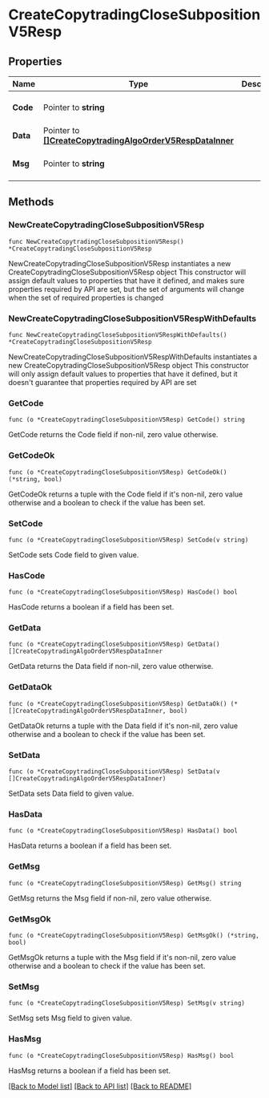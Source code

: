 # CreateCopytradingCloseSubpositionV5Resp

## Properties

Name | Type | Description | Notes
------------ | ------------- | ------------- | -------------
**Code** | Pointer to **string** |  | [optional] [default to ""]
**Data** | Pointer to [**[]CreateCopytradingAlgoOrderV5RespDataInner**](CreateCopytradingAlgoOrderV5RespDataInner.md) |  | [optional] 
**Msg** | Pointer to **string** |  | [optional] [default to ""]

## Methods

### NewCreateCopytradingCloseSubpositionV5Resp

`func NewCreateCopytradingCloseSubpositionV5Resp() *CreateCopytradingCloseSubpositionV5Resp`

NewCreateCopytradingCloseSubpositionV5Resp instantiates a new CreateCopytradingCloseSubpositionV5Resp object
This constructor will assign default values to properties that have it defined,
and makes sure properties required by API are set, but the set of arguments
will change when the set of required properties is changed

### NewCreateCopytradingCloseSubpositionV5RespWithDefaults

`func NewCreateCopytradingCloseSubpositionV5RespWithDefaults() *CreateCopytradingCloseSubpositionV5Resp`

NewCreateCopytradingCloseSubpositionV5RespWithDefaults instantiates a new CreateCopytradingCloseSubpositionV5Resp object
This constructor will only assign default values to properties that have it defined,
but it doesn't guarantee that properties required by API are set

### GetCode

`func (o *CreateCopytradingCloseSubpositionV5Resp) GetCode() string`

GetCode returns the Code field if non-nil, zero value otherwise.

### GetCodeOk

`func (o *CreateCopytradingCloseSubpositionV5Resp) GetCodeOk() (*string, bool)`

GetCodeOk returns a tuple with the Code field if it's non-nil, zero value otherwise
and a boolean to check if the value has been set.

### SetCode

`func (o *CreateCopytradingCloseSubpositionV5Resp) SetCode(v string)`

SetCode sets Code field to given value.

### HasCode

`func (o *CreateCopytradingCloseSubpositionV5Resp) HasCode() bool`

HasCode returns a boolean if a field has been set.

### GetData

`func (o *CreateCopytradingCloseSubpositionV5Resp) GetData() []CreateCopytradingAlgoOrderV5RespDataInner`

GetData returns the Data field if non-nil, zero value otherwise.

### GetDataOk

`func (o *CreateCopytradingCloseSubpositionV5Resp) GetDataOk() (*[]CreateCopytradingAlgoOrderV5RespDataInner, bool)`

GetDataOk returns a tuple with the Data field if it's non-nil, zero value otherwise
and a boolean to check if the value has been set.

### SetData

`func (o *CreateCopytradingCloseSubpositionV5Resp) SetData(v []CreateCopytradingAlgoOrderV5RespDataInner)`

SetData sets Data field to given value.

### HasData

`func (o *CreateCopytradingCloseSubpositionV5Resp) HasData() bool`

HasData returns a boolean if a field has been set.

### GetMsg

`func (o *CreateCopytradingCloseSubpositionV5Resp) GetMsg() string`

GetMsg returns the Msg field if non-nil, zero value otherwise.

### GetMsgOk

`func (o *CreateCopytradingCloseSubpositionV5Resp) GetMsgOk() (*string, bool)`

GetMsgOk returns a tuple with the Msg field if it's non-nil, zero value otherwise
and a boolean to check if the value has been set.

### SetMsg

`func (o *CreateCopytradingCloseSubpositionV5Resp) SetMsg(v string)`

SetMsg sets Msg field to given value.

### HasMsg

`func (o *CreateCopytradingCloseSubpositionV5Resp) HasMsg() bool`

HasMsg returns a boolean if a field has been set.


[[Back to Model list]](../README.md#documentation-for-models) [[Back to API list]](../README.md#documentation-for-api-endpoints) [[Back to README]](../README.md)


